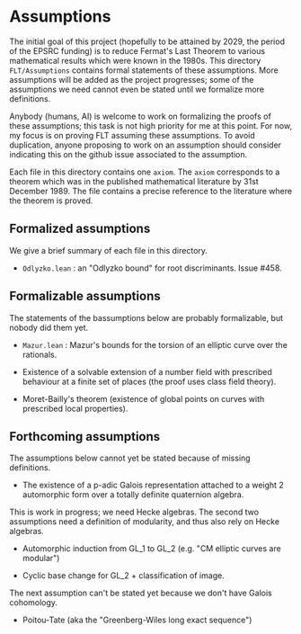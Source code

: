 # Assumptions

The initial goal of this project (hopefully to be attained by 2029,
the period of the EPSRC funding) is to reduce Fermat's Last Theorem
to various mathematical results which were known in the 1980s.
This directory `FLT/Assumptions` contains formal statements of these
assumptions. More assumptions will be added as the project progresses;
some of the assumptions we need cannot even be stated until we formalize
more definitions.

Anybody (humans, AI) is welcome to work on formalizing the proofs of these
assumptions; this task is not high priority for me at this point. For now,
my focus is on proving FLT assuming these assumptions. To avoid duplication,
anyone proposing to work on an assumption should consider indicating this
on the github issue associated to the assumption.

Each file in this directory contains one `axiom`. The `axiom` corresponds
to a theorem which was in the published mathematical literature
by 31st December 1989. The file contains a precise reference to the
literature where the theorem is proved.

## Formalized assumptions

We give a brief summary of each file in this directory.

* `Odlyzko.lean` : an "Odlyzko bound" for root discriminants. Issue #458.

## Formalizable assumptions

The statements of the bassumptions below are probably formalizable,
but nobody did them yet.

* `Mazur.lean` : Mazur's bounds for the torsion of an elliptic curve over the rationals.

* Existence of a solvable extension of a number field with prescribed behaviour
at a finite set of places (the proof uses class field theory).

* Moret-Bailly's theorem (existence of global points on curves with prescribed
local properties).

## Forthcoming assumptions

The assumptions below cannot yet be stated because of missing definitions.

* The existence of a p-adic Galois representation attached to a weight 2 automorphic
form over a totally definite quaternion algebra.

This is work in progress; we need Hecke algebras. The second two assumptions need a
definition of modularity, and thus also rely on Hecke algebras.

* Automorphic induction from GL_1 to GL_2 (e.g. "CM elliptic curves are modular")

* Cyclic base change for GL_2 + classification of image.

The next assumption can't be stated yet because we don't have Galois cohomology.

* Poitou-Tate (aka the "Greenberg-Wiles long exact sequence")
